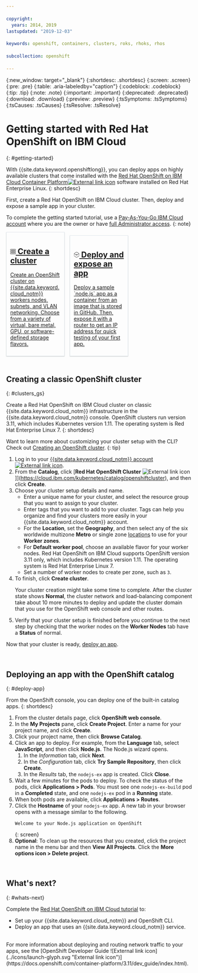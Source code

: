 ```yaml
---

copyright:
  years: 2014, 2019
lastupdated: "2019-12-03"

keywords: openshift, containers, clusters, roks, rhoks, rhos

subcollection: openshift

---
```


{:new_window: target="_blank"}
{:shortdesc: .shortdesc}
{:screen: .screen}
{:pre: .pre}
{:table: .aria-labeledby="caption"}
{:codeblock: .codeblock}
{:tip: .tip}
{:note: .note}
{:important: .important}
{:deprecated: .deprecated}
{:download: .download}
{:preview: .preview} 
{:tsSymptoms: .tsSymptoms}
{:tsCauses: .tsCauses}
{:tsResolve: .tsResolve}

<style>
<!--
    #tutorials { /* hide the page header */
        display: none !important
    }
    .allCategories {
        display: flex !important;
        flex-direction: row !important;
        flex-wrap: wrap !important;
    }
    .icon {
        width: 1rem;
        height: 1rem;
    }
    .bx--tile-content {
        box-shadow: 0 1px 2px 0 rgba(0,0,0,0.2);
        background-color: #fff;
        border: 1px solid #dfe3e6;
    }
    .solutionBoxContainer {}
    .solutionBox {
        display: inline-block !important;
        width: 600px !important;
        margin: 0 10px 20px 0 !important;
        padding: 10px !important;
        border: 1px #dfe6eb solid !important;
        box-shadow: 0 1px 2px 0 rgba(0, 0, 0, 0.2) !important;
    }
    @media screen and (min-width: 960px) {
        .solutionBox {
        width: 27% !important;
        }
        .solutionBoxContent {
        height: 300px !important;
        }
    }
    @media screen and (min-width: 1298px) {
        .solutionBox {
        width: calc(33% - 2%) !important;
        }
        .solutionBoxContent {
        min-height: 300px !important;
        }
    }
    .solutionBox:hover {
        border-color: rgb(136, 151, 162) !important;
    }
    .solutionBoxDescription {
        flex-grow: 1 !important;
        display: flex !important;
        flex-direction: column !important;
    }
-->
</style>



# Getting started with Red Hat OpenShift on IBM Cloud
{: #getting-started}

With {{site.data.keyword.openshiftlong}}, you can deploy apps on highly available clusters that come installed with the [Red Hat OpenShift on IBM Cloud Container Platform![External link icon](../icons/launch-glyph.svg "External link icon")](https://docs.openshift.com/container-platform/3.11/welcome/index.html) software installed on Red Hat Enterprise Linux.
{: shortdesc}

First, create a Red Hat OpenShift on IBM Cloud cluster. Then, deploy and expose a sample app in your cluster. 
<br>

To complete the getting started tutorial, use a [Pay-As-You-Go IBM Cloud account](/docs/account?topic=account-upgrading-account) where you are the owner or have [full Administrator access](/docs/iam?topic=iam-iammanidaccser).
{: note}

  <div class=solutionBoxContainer>
  <div class="solutionBox">
   <a href = "#clusters_gs">
    <div>
         <h2><img src="images/icon-classic.png" alt="Classic infrastructure provider icon" width="15" style="width:15px; border-style: none"/> Create a cluster</h2>
         <p class="bx--type-caption">Create an OpenShift cluster on {{site.data.keyword.cloud_notm}} workers nodes, subnets, and VLAN networking. Choose from a variety of virtual, bare metal, GPU, or software-defined storage flavors.</p>
    </div>
    </a>
</div>
  <div class="solutionBox">
   <a href = "#deploy-app">
    <div>
         <h2><img src="images/icon-containers-bw.svg" alt="Container icon" width="15" style="width:15px; border-style: none"/> Deploy and expose an app</h2>
         <p class="bx--type-caption">Deploy a sample `node.js` app as a container from an image that is stored in GitHub. Then, expose it with a router to get an IP address for quick testing of your first app.</p>
     </div>
    </a>
</div>
    </div>

## Creating a classic OpenShift cluster
{: #clusters_gs}

Create a Red Hat OpenShift on IBM Cloud cluster on classic {{site.data.keyword.cloud_notm}} infrastructure in the {{site.data.keyword.cloud_notm}} console. OpenShift clusters run version 3.11, which includes Kubernetes version 1.11. The operating system is Red Hat Enterprise Linux 7.
{: shortdesc}

Want to learn more about customizing your cluster setup with the CLI? Check out [Creating an OpenShift cluster](/docs/openshift?topic=openshift-clusters).
{: tip}

1.  Log in to your [{{site.data.keyword.cloud_notm}} account ![External link icon](../icons/launch-glyph.svg "External link icon")](https://cloud.ibm.com/).
2.  From the **Catalog**, click [**Red Hat OpenShift Cluster** ![External link icon](../icons/launch-glyph.svg "External link icon")]](https://cloud.ibm.com/kubernetes/catalog/openshiftcluster), and then click **Create**.
3.  Choose your cluster setup details and name.
    *   Enter a unique name for your cluster, and select the resource group that you want to assign to your cluster.
    *   Enter tags that you want to add to your cluster. Tags can help you organize and find your clusters more easily in your  {{site.data.keyword.cloud_notm}} account.
    *   For the **Location**, set the **Geography**, and then select any of the six worldwide multizone **Metro** or single zone [locations](/docs/openshift?topic=openshift-regions-and-zones) to use for your **Worker zones**.
    *   For **Default worker pool**, choose an available flavor for your worker nodes. Red Hat OpenShift on IBM Cloud supports OpenShift version 3.11 only, which includes Kubernetes version 1.11. The operating system is Red Hat Enterprise Linux 7.
    *   Set a number of worker nodes to create per zone, such as `3`.
4.  To finish, click **Create cluster**.<p class="note">Your cluster creation might take some time to complete. After the cluster state shows **Normal**, the cluster network and load-balancing component take about 10 more minutes to deploy and update the cluster domain that you use for the OpenShift web console and other routes. </p>
5.  Verify that your cluster setup is finished before you continue to the next step by checking that the worker nodes on the **Worker Nodes** tab have a **Status** of normal.

Now that your cluster is ready, [deploy an app](#deploy-app).

<br />



## Deploying an app with the OpenShift catalog
{: #deploy-app}

From the OpenShift console, you can deploy one of the built-in catalog apps.
{: shortdesc}

1.  From the cluster details page, click **OpenShift web console**.
2.  In the **My Projects** pane, click **Create Project**. Enter a name for your project name, and click **Create**.
3.  Click your project name, then click **Browse Catalog**.
4.  Click an app to deploy. For example, from the **Language** tab, select **JavaScript**, and then click **Node.js**. The Node.js wizard opens.
    1.  In the *Information* tab, click **Next**.
    2.  In the *Configuration* tab, click **Try Sample Repository**, then click **Create**.
    3.  In the *Results* tab, the `nodejs-ex` app is created. Click **Close**.
5.  Wait a few minutes for the pods to deploy. To check the status of the pods, click **Applications > Pods**. You must see one `nodejs-ex-build` pod in a **Completed** state, and one `nodejs-ex` pod in a **Running** state.
6.  When both pods are available, click **Applications > Routes**.
7.  Click the **Hostname** of your `nodejs-ex` app. A new tab in your browser opens with a message similar to the following.
    ```
    Welcome to your Node.js application on OpenShift
    ```
    {: screen}
8.  **Optional**: To clean up the resources that you created, click the project name in the menu bar and then **View All Projects**. Click the **More options icon > Delete project**.

<br />


## What's next?
{: #whats-next}

Complete the [Red Hat OpenShift on IBM Cloud tutorial](/docs/openshift?topic=openshift-openshift_tutorial) to:
* Set up your {{site.data.keyword.cloud_notm}} and OpenShift CLI.
* Deploy an app that uses an {{site.data.keyword.cloud_notm}} service.

<br>
For more information about deploying and routing network traffic to your apps, see the [OpenShift Developer Guide ![External link icon](../icons/launch-glyph.svg "External link icon")](https://docs.openshift.com/container-platform/3.11/dev_guide/index.html).


